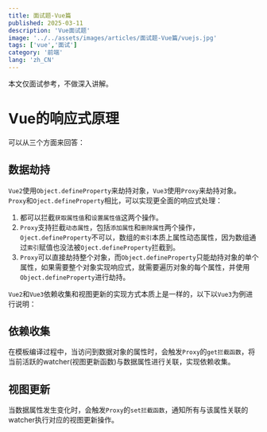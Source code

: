 ```yaml
---
title: 面试题-Vue篇
published: 2025-03-11
description: 'Vue面试题'
image: '../../assets/images/articles/面试题-Vue篇/vuejs.jpg'
tags: ['vue','面试']
category: '前端'
lang: 'zh_CN'
---
```



本文仅面试参考，不做深入讲解。

# Vue的响应式原理
可以从三个方面来回答：

## 数据劫持
`Vue2`使用`Object.defineProperty`来劫持对象，`Vue3`使用`Proxy`来劫持对象。
`Proxy`和`Oject.defineProperty`相比，可以实现更全面的响应式处理：
1. 都可以拦截`获取属性值`和`设置属性值`这两个操作。
2. `Proxy`支持拦截`动态属性`，包括`添加属性`和`删除属性`两个操作，`Oject.defineProperty`不可以，数组的`索引`本质上属性动态属性，因为数组通过`索引`赋值也没法被`Oject.defineProperty`拦截到。
3. `Proxy`可以直接劫持整个对象，而`Object.defineProperty`只能劫持对象的单个属性，如果需要整个对象实现响应式，就需要遍历对象的每个属性，并使用`Object.defineProperty`进行劫持。

`Vue2`和`Vue3`依赖收集和视图更新的实现方式本质上是一样的，以下以`Vue3`为例进行说明：

## 依赖收集
在模板编译过程中，当访问到数据对象的属性时，会触发`Proxy`的`get拦截函数`，将当前活跃的watcher(视图更新函数)与数据属性进行关联，实现依赖收集。

## 视图更新
当数据属性发生变化时，会触发`Proxy`的`set拦截函数`，通知所有与该属性关联的watcher执行对应的视图更新操作。

